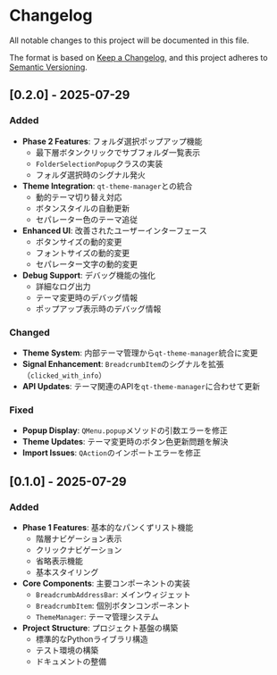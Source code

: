 # Changelog

All notable changes to this project will be documented in this file.

The format is based on [Keep a Changelog](https://keepachangelog.com/en/1.0.0/),
and this project adheres to [Semantic Versioning](https://semver.org/spec/v2.0.0.html).

## [0.2.0] - 2025-07-29

### Added
- **Phase 2 Features**: フォルダ選択ポップアップ機能
  - 最下層ボタンクリックでサブフォルダ一覧表示
  - `FolderSelectionPopup`クラスの実装
  - フォルダ選択時のシグナル発火
- **Theme Integration**: `qt-theme-manager`との統合
  - 動的テーマ切り替え対応
  - ボタンスタイルの自動更新
  - セパレーター色のテーマ追従
- **Enhanced UI**: 改善されたユーザーインターフェース
  - ボタンサイズの動的変更
  - フォントサイズの動的変更
  - セパレーター文字の動的変更
- **Debug Support**: デバッグ機能の強化
  - 詳細なログ出力
  - テーマ変更時のデバッグ情報
  - ポップアップ表示時のデバッグ情報

### Changed
- **Theme System**: 内部テーマ管理から`qt-theme-manager`統合に変更
- **Signal Enhancement**: `BreadcrumbItem`のシグナルを拡張（`clicked_with_info`）
- **API Updates**: テーマ関連のAPIを`qt-theme-manager`に合わせて更新

### Fixed
- **Popup Display**: `QMenu.popup`メソッドの引数エラーを修正
- **Theme Updates**: テーマ変更時のボタン色更新問題を解決
- **Import Issues**: `QAction`のインポートエラーを修正

## [0.1.0] - 2025-07-29

### Added
- **Phase 1 Features**: 基本的なパンくずリスト機能
  - 階層ナビゲーション表示
  - クリックナビゲーション
  - 省略表示機能
  - 基本スタイリング
- **Core Components**: 主要コンポーネントの実装
  - `BreadcrumbAddressBar`: メインウィジェット
  - `BreadcrumbItem`: 個別ボタンコンポーネント
  - `ThemeManager`: テーマ管理システム
- **Project Structure**: プロジェクト基盤の構築
  - 標準的なPythonライブラリ構造
  - テスト環境の構築
  - ドキュメントの整備 